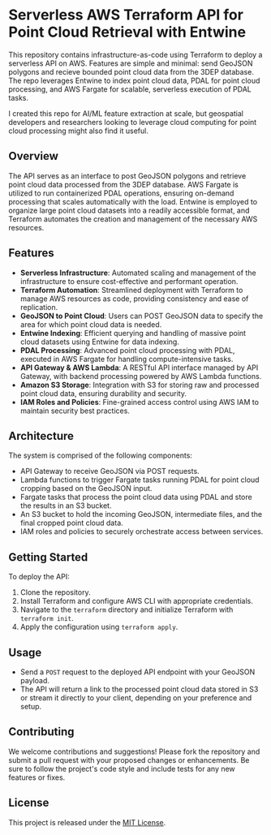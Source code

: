 # Serverless AWS Terraform API for Point Cloud Retrieval with Entwine
This repository contains infrastructure-as-code using Terraform to deploy a serverless API on AWS. Features are simple and minimal: send GeoJSON polygons and recieve bounded point cloud data from the 3DEP database. The repo leverages Entwine to index point cloud data, PDAL for point cloud processing, and AWS Fargate for scalable, serverless execution of PDAL tasks.

I created this repo for AI/ML feature extraction at scale, but geospatial developers and researchers looking to leverage cloud computing for point cloud processing might also find it useful. 

## Overview

The API serves as an interface to post GeoJSON polygons and retrieve point cloud data processed from the 3DEP database. AWS Fargate is utilized to run containerized PDAL operations, ensuring on-demand processing that scales automatically with the load. Entwine is employed to organize large point cloud datasets into a readily accessible format, and Terraform automates the creation and management of the necessary AWS resources.

## Features

- **Serverless Infrastructure**: Automated scaling and management of the infrastructure to ensure cost-effective and performant operation.
- **Terraform Automation**: Streamlined deployment with Terraform to manage AWS resources as code, providing consistency and ease of replication.
- **GeoJSON to Point Cloud**: Users can POST GeoJSON data to specify the area for which point cloud data is needed.
- **Entwine Indexing**: Efficient querying and handling of massive point cloud datasets using Entwine for data indexing.
- **PDAL Processing**: Advanced point cloud processing with PDAL, executed in AWS Fargate for handling compute-intensive tasks.
- **API Gateway & AWS Lambda**: A RESTful API interface managed by API Gateway, with backend processing powered by AWS Lambda functions.
- **Amazon S3 Storage**: Integration with S3 for storing raw and processed point cloud data, ensuring durability and security.
- **IAM Roles and Policies**: Fine-grained access control using AWS IAM to maintain security best practices.

## Architecture

The system is comprised of the following components:
- API Gateway to receive GeoJSON via POST requests.
- Lambda functions to trigger Fargate tasks running PDAL for point cloud cropping based on the GeoJSON input.
- Fargate tasks that process the point cloud data using PDAL and store the results in an S3 bucket.
- An S3 bucket to hold the incoming GeoJSON, intermediate files, and the final cropped point cloud data.
- IAM roles and policies to securely orchestrate access between services.

## Getting Started

To deploy the API:

1. Clone the repository.
2. Install Terraform and configure AWS CLI with appropriate credentials.
3. Navigate to the `terraform` directory and initialize Terraform with `terraform init`.
4. Apply the configuration using `terraform apply`.

## Usage

- Send a `POST` request to the deployed API endpoint with your GeoJSON payload.
- The API will return a link to the processed point cloud data stored in S3 or stream it directly to your client, depending on your preference and setup.

## Contributing

We welcome contributions and suggestions! Please fork the repository and submit a pull request with your proposed changes or enhancements. Be sure to follow the project's code style and include tests for any new features or fixes.

## License

This project is released under the [MIT License](LICENSE).



